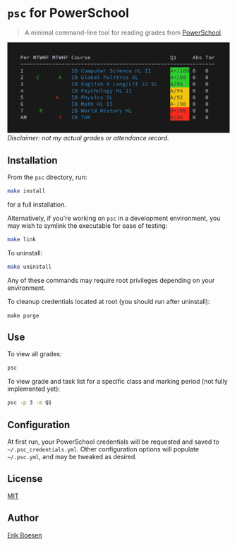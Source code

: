 # `psc` for PowerSchool
> A minimal command-line tool for reading grades from [PowerSchool](https://www.powerschool.com/).

![Sample screenshot](screenshot.png)
_Disclaimer: not my actual grades or attendance record._

## Installation
From the `psc` directory, run:
```sh
make install
```
for a full installation.

Alternatively, if you're working on `psc` in a development environment, you may wish to symlink the executable for ease of testing:
```sh
make link
```
To uninstall:
```sh
make uninstall
```
Any of these commands may require root privileges depending on your environment.

To cleanup credentials located at root (you should run after uninstall):

`make purge`

## Use
To view all grades:
```sh
psc
```
To view grade and task list for a specific class and marking period (not fully implemented yet):
```sh
psc -p 3 -m Q1
```

## Configuration
At first run, your PowerSchool credentials will be requested and saved to `~/.psc_credentials.yml`. Other configuration options will populate `~/.psc.yml`, and may be tweaked as desired.

## License
[MIT](LICENSE)

## Author
[Erik Boesen](https://github.com/ErikBoesen)
